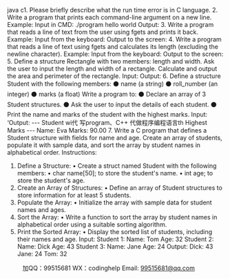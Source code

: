 java c1. Please briefly describe what the run time error is in C language.
2. Write a program that prints each command-line argument on a new line.
Example:
Input in CMD: ./program hello world
Output:
3. Write a program that reads a line of text from the user using fgets and prints it 
back.
Example:
Input from the keyboard:
Output to the screen:
4. Write a program that reads a line of text using fgets and calculates its length 
(excluding the newline character).
Example:
Input from the keyboard:
Output to the screen:
5. Define a structure Rectangle with two members: length and width. Ask the user 
to input the length and width of a rectangle. Calculate and output the area and 
perimeter of the rectangle.
Input: 
Output:
6. Define a structure Student with the following members:
⚫ name (a string)
⚫ roll_number (an integer)
⚫ marks (a float)
Write a program to:
⚫ Declare an array of 3 Student structures.
⚫ Ask the user to input the details of each student.
⚫ Print the name and marks of the student with the highest marks.
Input: 
‘Output: 
--- Student wi代 写program、C++
代做程序编程语言th Highest Marks ---
Name: Eva 
Marks: 90.00
7. Write a C program that defines a Student structure with fields for name and 
age. Create an array of students, populate it with sample data, and sort the 
array by student names in alphabetical order.
Instructions:
1. Define a Structure:
• Create a struct named Student with the following members:
• char name[50]; to store the student's name.
• int age; to store the student's age.
2. Create an Array of Structures:
• Define an array of Student structures to store information for at 
least 5 students.
3. Populate the Array:
• Initialize the array with sample data for student names and ages.
4. Sort the Array:
• Write a function to sort the array by student names in alphabetical 
order using a suitable sorting algorithm.
5. Print the Sorted Array:
• Display the sorted list of students, including their names and age.
Input: 
Student 1: 
Name: Tom
Age: 32
Student 2:
Name: Dick
Age: 43
Student 3:
Name: Jane
Age: 24
Output:
Dick: 43
Jane: 24
Tom: 32

         
加QQ：99515681  WX：codinghelp  Email: 99515681@qq.com
